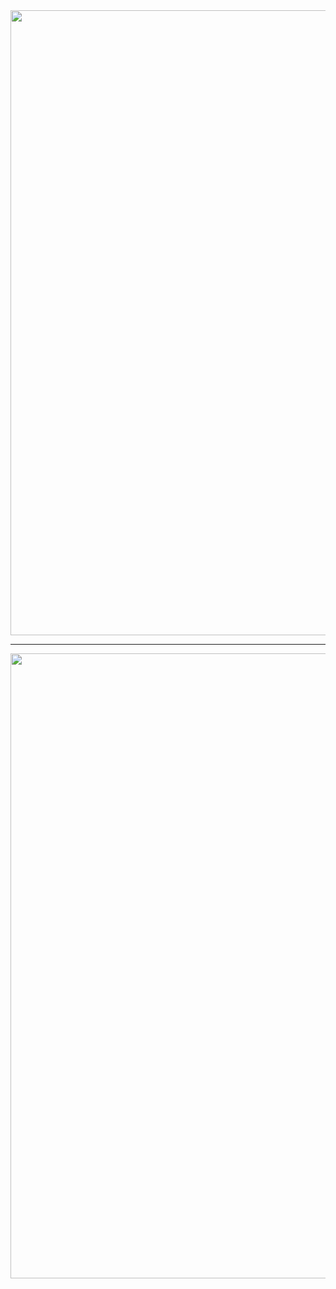 <!-- 잔디 빌딩
![](./profile-3d-contrib/profile-night-green.svg)
-->

<!-- 펫 농장(핑크 슬라임)
<a href="https://github.com/pnow7">
  <img src="https://render.gitanimals.org/lines/pnow7" width="1000" height="120" />
</a>
 -->

<a href="https://www.gitanimals.org/en_US?utm_medium=image&utm_source=pnow7&utm_content=line">
  <img
    src="https://render.gitanimals.org/lines/pnow7"
    width="1000"
  />
</a>

---

<!-- 농장1
<p align="center">
  <a href="https://github.com/pnow7">
    <img src="https://render.gitanimals.org/farms/pnow7" width="1200" />
  </a>
</p>
-->

<a href="https://www.gitanimals.org/en_US?utm_medium=image&utm_source=pnow7&utm_content=farm">
  <img
    src="https://render.gitanimals.org/farms/pnow7"
    width="1000"
  />
</a>

<!--
## Tech Stack

<div align="center">
  <img src="https://techstack-generator.vercel.app/java-icon.svg" alt="icon" width="65" height="65" />
  <img src="https://techstack-generator.vercel.app/python-icon.svg" alt="icon" width="65" height="65" />
</div>

<p align="center">
  <img src="https://cdn.jsdelivr.net/gh/devicons/devicon/icons/java/java-original.svg" width="40" height="40"/>
  <img src="https://cdn.jsdelivr.net/gh/devicons/devicon/icons/spring/spring-original.svg" width="40" height="40"/>
  <img src="https://cdn.jsdelivr.net/gh/devicons/devicon/icons/react/react-original.svg" width="40" height="40"/>
  <img src="https://cdn.jsdelivr.net/gh/devicons/devicon/icons/oracle/oracle-original.svg" width="40" height="40"/>
  <img src="https://cdn.jsdelivr.net/gh/devicons/devicon/icons/python/python-original.svg" width="40" height="40"/>
</p>
-->

<!-- Most uses Laguage & Boj Tier
<div align="center">
  <img height="170em" src="https://github-readme-stats.vercel.app/api/top-langs/?username=pnow7&layout=compact&bg_color=30,91eae4,86A8E7&title_color=fff&text_color=fff">
  <a href="https://solved.ac/guswo4324/"><img style="height:170px;" src="http://mazassumnida.wtf/api/v2/generate_badge?boj=guswo4324" /></a>
</div>
 -->


<!-- 웨이브 모양 헤더, 푸터
![header](https://capsule-render.vercel.app/api?type=waving&color=gradient&height=200&section=header&text=🌱&fontSize=40) 
![footer](https://capsule-render.vercel.app/api?section=footer&type=waving&color=gradient)
-->
